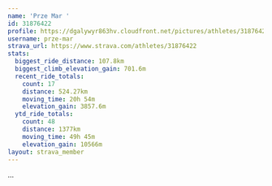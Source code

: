 ```yaml
---
name: 'Prze Mar '
id: 31876422
profile: https://dgalywyr863hv.cloudfront.net/pictures/athletes/31876422/22548952/2/large.jpg
username: prze-mar
strava_url: https://www.strava.com/athletes/31876422
stats:
  biggest_ride_distance: 107.8km
  biggest_climb_elevation_gain: 701.6m
  recent_ride_totals:
    count: 17
    distance: 524.27km
    moving_time: 20h 54m
    elevation_gain: 3857.6m
  ytd_ride_totals:
    count: 48
    distance: 1377km
    moving_time: 49h 45m
    elevation_gain: 10566m
layout: strava_member
--- 
```

...
